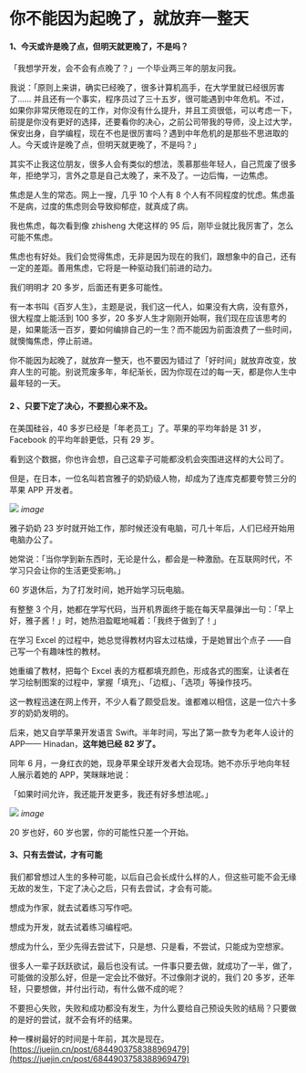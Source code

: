 # 你不能因为起晚了，就放弃一整天
#### 1、今天或许是晚了点，但明天就更晚了，不是吗？

「我想学开发，会不会有点晚了？」一个毕业两三年的朋友问我。

我说：「原则上来讲，确实已经晚了，很多计算机高手，在大学里就已经很厉害了…… 并且还有一个事实，程序员过了三十五岁，很可能遇到中年危机。不过，如果你非常厌倦现在的工作，对你没有什么提升，并且工资很低，可以考虑一下，前提是你没有更好的选择，还要看你的决心，之前公司带我的导师，没上过大学，保安出身，自学编程，现在不也是很厉害吗？遇到中年危机的是那些不思进取的人。今天或许是晚了点，但明天就更晚了，不是吗？」

其实不止我这位朋友，很多人会有类似的想法，羡慕那些年轻人，自己荒废了很多年，拒绝学习，言外之意是自己太晚了，来不及了。一边后悔，一边焦虑。

焦虑是人生的常态。网上一搜，几乎 10 个人有 8 个人有不同程度的忧虑。焦虑虽不是病，过度的焦虑则会导致抑郁症，就真成了病。

我也焦虑，每次看到像 zhisheng 大佬这样的 95 后，刚毕业就比我厉害了，怎么可能不焦虑。

焦虑也有好处。我们会觉得焦虑，无非是因为现在的我们，跟想象中的自己，还有一定的差距。善用焦虑，它将是一种驱动我们前进的动力。

我们明明才 20 多岁，后面还有更多可能性。

有一本书叫《百岁人生》，主题是说，我们这一代人，如果没有大病，没有意外，很大程度上能活到 100 多岁，20 多岁人生才刚刚开始啊，我们现在应该思考的是，如果能活一百岁，要如何编排自己的一生？而不能因为前面浪费了一些时间，就懊悔焦虑，停止前进。

你不能因为起晚了，就放弃一整天，也不要因为错过了「好时间」就放弃改变，放弃人生的可能。别说荒废多年，年纪渐长，因为你现在过的每一天，都是你人生中最年轻的一天。

#### 2 、只要下定了决心，不要担心来不及。

在美国硅谷，40 多岁已经是「年老员工」了。苹果的平均年龄是 31 岁，Facebook 的平均年龄更低，只有 29 岁。

看到这个数据，你也许会想，自己这辈子可能都没机会突围进这样的大公司了。

但是，在日本，一位名叫若宫雅子的奶奶级人物，却成为了连库克都要夸赞三分的苹果 APP 开发者。

![](https://user-gold-cdn.xitu.io/2019/1/9/16833085a29e4c28?imageView2/0/w/1280/h/960/format/webp/ignore-error/1)
 _image_

雅子奶奶 23 岁时就开始工作，那时候还没有电脑，可几十年后，人们已经开始用电脑办公了。

她常说：「当你学到新东西时，无论是什么，都会是一种激励。在互联网时代，不学习只会让你的生活更受影响。」

60 岁退休后，为了打发时间，她开始学习玩电脑。

有整整 3 个月，她都在学写代码，当开机界面终于能在每天早晨弹出一句：「早上好，雅子酱！」时，她热泪盈眶地喊着：「我终于做到了！」

在学习 Excel 的过程中，她总觉得教材内容太过枯燥，于是她冒出个点子 ——自己写一个有趣味性的教材。

她重编了教材，把每个 Excel 表的方框都填充颜色，形成各式的图案，让读者在学习绘制图案的过程中，掌握「填充」、「边框」、「选项」等操作技巧。

这一教程迅速在网上传开，不少人看了颇受启发。谁都难以相信，这是一位六十多岁的奶奶发明的。

后来，她又自学苹果开发语言 Swift。半年时间，写出了第一款专为老年人设计的 APP—— Hinadan，**这年她已经 82 岁了。** 

同年 6 月，一身红衣的她，现身苹果全球开发者大会现场。她不亦乐乎地向年轻人展示着她的 APP，笑眯眯地说：

「如果时间允许，我还能开发更多，我还有好多想法呢。」

![](https://user-gold-cdn.xitu.io/2019/1/9/16833085a2a10175?imageView2/0/w/1280/h/960/format/webp/ignore-error/1)
 _image_

20 岁也好，60 岁也罢，你的可能性只差一个开始。

#### 3、只有去尝试，才有可能

我们都曾想过人生的多种可能，以后自己会长成什么样的人，但这些可能不会无缘无故的发生，下定了决心之后，只有去尝试，才会有可能。

想成为作家，就去试着练习写作吧。

想成为开发，就去试着练习编程吧。

想成为什么，至少先得去尝试下，只是想、只是看，不尝试，只能成为空想家。

很多人一辈子跃跃欲试，最后也没有试。一件事只要去做，就成功了一半，做了，可能做的没那么好，但是一定会比不做好。不过像刚才说的，我们 20 多岁，还年轻，只要想做，并付出行动，有什么做不成的呢？

不要担心失败，失败和成功都没有发生，为什么要给自己预设失败的结局？只要做的是好的尝试，就不会有坏的结果。

种一棵树最好的时间是十年前，其次是现在。 
 [https://juejin.cn/post/6844903758388969479](https://juejin.cn/post/6844903758388969479)
